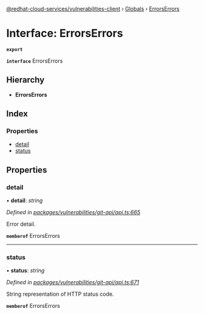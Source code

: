 [@redhat-cloud-services/vulnerabilities-client](../README.md) › [Globals](../globals.md) › [ErrorsErrors](errorserrors.md)

# Interface: ErrorsErrors

**`export`** 

**`interface`** ErrorsErrors

## Hierarchy

* **ErrorsErrors**

## Index

### Properties

* [detail](errorserrors.md#detail)
* [status](errorserrors.md#status)

## Properties

###  detail

• **detail**: *string*

*Defined in [packages/vulnerabilities/git-api/api.ts:665](https://github.com/RedHatInsights/javascript-clients/blob/master/packages/vulnerabilities/git-api/api.ts#L665)*

Error detail.

**`memberof`** ErrorsErrors

___

###  status

• **status**: *string*

*Defined in [packages/vulnerabilities/git-api/api.ts:671](https://github.com/RedHatInsights/javascript-clients/blob/master/packages/vulnerabilities/git-api/api.ts#L671)*

String representation of HTTP status code.

**`memberof`** ErrorsErrors
